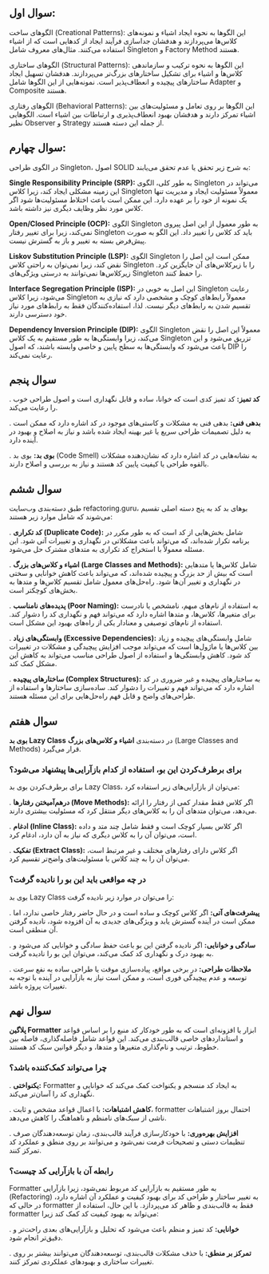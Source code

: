 ## سوال اول:

الگوهای ساخت (Creational Patterns): این الگوها به نحوه ایجاد اشیاء و نمونه‌های کلاس‌ها می‌پردازند و هدفشان جداسازی
فرآیند
ایجاد از کدهایی است که از اشیاء استفاده می‌کنند. مثال‌های معروف شامل Singleton و Factory Method هستند.

الگوهای ساختاری (Structural Patterns): این الگوها به نحوه ترکیب و سازماندهی کلاس‌ها و اشیاء برای تشکیل ساختارهای بزرگ‌تر
می‌پردازند. هدفشان تسهیل ایجاد ساختارهای پیچیده و انعطاف‌پذیر است. نمونه‌هایی از این الگوها شامل Adapter و Composite
هستند.

الگوهای رفتاری (Behavioral Patterns): این الگوها بر روی تعامل و مسئولیت‌های بین اشیاء تمرکز دارند و هدفشان بهبود
انعطاف‌پذیری و ارتباطات بین اشیاء است. الگوهایی نظیر Observer و Strategy از جمله این دسته هستند.

## سوال چهارم:

در الگوی طراحی Singleton، اصول SOLID به شرح زیر تحقق یا عدم تحقق می‌یابند:

**Single Responsibility Principle (SRP):** به طور کلی، الگوی Singleton می‌تواند در این زمینه مشکلی ایجاد کند، زیرا
کلاس Singleton معمولاً مسئولیت ایجاد و مدیریت تنها یک نمونه از خود را بر عهده دارد. این ممکن است باعث اختلاط
مسئولیت‌ها شود اگر کلاس مورد نظر وظایف دیگری نیز داشته باشد.

**Open/Closed Principle (OCP):** الگوی Singleton به طور معمول از این اصل پیروی نمی‌کند، زیرا برای تغییر رفتار
Singleton باید کد کلاس را تغییر داد. این الگو به صورت پیش‌فرض بسته به تغییر و باز به گسترش نیست.

**Liskov Substitution Principle (LSP):** الگوی Singleton ممکن است این اصل را نقض کند، زیرا نمی‌توان به راحتی کلاس
Singleton را با زیرکلاس‌های آن جایگزین کرد. زیرکلاس‌ها نمی‌توانند به درستی ویژگی‌های Singleton را حفظ کنند.

**Interface Segregation Principle (ISP):** این اصل به خوبی در Singleton رعایت می‌شود، زیرا کلاس Singleton معمولاً
رابط‌های کوچک و مشخصی دارد که نیازی به تقسیم شدن به رابط‌های دیگر نیست. لذا، استفاده‌کنندگان فقط به رابط‌های مورد
نیاز خود دسترسی دارند.

**Dependency Inversion Principle (DIP):** الگوی Singleton معمولاً این اصل را نقض می‌کند، زیرا وابستگی‌ها به طور
مستقیم به یک کلاس Singleton تزریق می‌شود و این باعث می‌شود که وابستگی‌ها به سطح پایین و خاصی وابسته باشند، که اصول
DIP را رعایت نمی‌کند.

## سوال پنجم

. **کد تمیز:** کد تمیز کدی است که خوانا، ساده و قابل نگهداری است و اصول طراحی خوب را رعایت می‌کند.

. **بدهی فنی:** بدهی فنی به مشکلات و کاستی‌های موجود در کد اشاره دارد که ممکن است به دلیل تصمیمات طراحی سریع یا غیر
بهینه ایجاد شده باشد و نیاز به اصلاح و بهبود در آینده دارد.

. **بوی بد:** بوی بد (Code Smell) به نشانه‌هایی در کد اشاره دارد که نشان‌دهنده مشکلات بالقوه طراحی یا کیفیت پایین کد
هستند و نیاز به بررسی و اصلاح دارند.

## سوال ششم

طبق دسته‌بندی وب‌سایت refactoring.guru، بوهای بد کد به پنج دسته اصلی تقسیم می‌شوند که شامل موارد زیر هستند:

. **کد تکراری (Duplicate Code):** شامل بخش‌هایی از کد است که به طور مکرر در برنامه تکرار شده‌اند، که می‌تواند باعث
مشکلاتی در نگهداری و تغییرات آتی شود. این مسئله معمولاً با استخراج کد تکراری به متدهای مشترک حل می‌شود.

. **اشیاء و کلاس‌های بزرگ (Large Classes and Methods):** شامل کلاس‌ها یا متدهایی است که بیش از حد بزرگ و پیچیده شده‌اند،
که می‌تواند باعث کاهش خوانایی و سختی در نگهداری و تغییر آن‌ها شود. راه‌حل‌های معمول شامل تقسیم کلاس‌ها و متدها به
بخش‌های کوچکتر است.

. **پدیده‌های نامناسب (Poor Naming):** به استفاده از نام‌های مبهم، نامشخص یا نادرست برای متغیرها، کلاس‌ها، و متدها اشاره
دارد که می‌تواند فهم و نگهداری کد را دشوار کند. استفاده از نام‌های توصیفی و معنادار یکی از راه‌های بهبود این مشکل است.

. **وابستگی‌های زیاد (Excessive Dependencies):** شامل وابستگی‌های پیچیده و زیاد بین کلاس‌ها یا ماژول‌ها است که می‌تواند
موجب افزایش پیچیدگی و مشکلات در تغییرات کد شود. کاهش وابستگی‌ها و استفاده از اصول طراحی مناسب می‌تواند به کاهش این مشکل
کمک کند.

. **ساختارهای پیچیده (Complex Structures):** به ساختارهای پیچیده و غیر ضروری در کد اشاره دارد که می‌تواند فهم و تغییرات
را دشوار کند. ساده‌سازی ساختارها و استفاده از طراحی‌های واضح و قابل فهم راه‌حل‌هایی برای این مسئله هستند.

## سوال هفتم

**بوی بد Lazy Class** در دسته‌بندی **اشیاء و کلاس‌های بزرگ** (Large Classes and Methods) قرار می‌گیرد.

### برای برطرف‌کردن این بو، استفاده از کدام بازآرایی‌ها پیشنهاد می‌شود؟

برای برطرف‌کردن بوی بد Lazy Class، می‌توان از بازآرایی‌های زیر استفاده کرد:

. **درهم‌آمیختن رفتارها (Move Methods):** اگر کلاس فقط مقدار کمی از رفتار را ارائه می‌دهد، می‌توان متدهای آن را به
کلاس‌های دیگر منتقل کرد که مسئولیت بیشتری دارند.

. **ادغام (Inline Class):** اگر کلاس بسیار کوچک است و فقط شامل چند متد و داده است، می‌توان آن را به کلاس دیگری که نیاز
به آن دارد، ادغام کرد.

. **تفکیک (Extract Class):** اگر کلاس دارای رفتارهای مختلف و غیر مرتبط است، می‌توان آن را به چند کلاس با مسئولیت‌های
واضح‌تر تقسیم کرد.

### در چه مواقعی باید این بو را نادیده گرفت؟

بوی بد Lazy Class را می‌توان در موارد زیر نادیده گرفت:

. **پیشرفت‌های آتی:** اگر کلاس کوچک و ساده است و در حال حاضر رفتار خاصی ندارد، اما ممکن است در آینده گسترش یابد و
ویژگی‌های جدیدی به آن افزوده شود، نادیده گرفتن آن منطقی است.

. **سادگی و خوانایی:** اگر نادیده گرفتن این بو باعث حفظ سادگی و خوانایی کد می‌شود و به بهبود درک و نگهداری کد کمک
می‌کند، می‌توان این بو را نادیده گرفت.

. **ملاحظات طراحی:** در برخی مواقع، پیاده‌سازی موقت یا طراحی ساده به نفع سرعت توسعه و عدم پیچیدگی فوری است، و ممکن است
نیاز به بازآرایی در آینده با توجه به تغییرات پروژه باشد.

## سوال نهم

**پلاگین Formatter** ابزار یا افزونه‌ای است که به طور خودکار کد منبع را بر اساس قواعد و استانداردهای خاصی قالب‌بندی
می‌کند. این قواعد شامل فاصله‌گذاری، فاصله بین خطوط، ترتیب و نام‌گذاری متغیرها و متدها، و دیگر قوانین سبک کد هستند.

### چرا می‌تواند کمک‌کننده باشد؟

. **یکنواختی:** Formatter به ایجاد کد منسجم و یکنواخت کمک می‌کند که خوانایی و نگهداری کد را آسان‌تر می‌کند.

. **کاهش اشتباهات:** با اعمال قواعد مشخص و ثابت، formatter احتمال بروز اشتباهات ناشی از سبک‌های نامنظم و ناهماهنگ را
کاهش می‌دهد.

. **افزایش بهره‌وری:** با خودکارسازی فرآیند قالب‌بندی، زمان توسعه‌دهندگان صرف تنظیمات دستی و تصحیحات فرمت نمی‌شود و
می‌توانند بر روی منطق و عملکرد کد تمرکز کنند.

### رابطه آن با بازآرایی کد چیست؟

Formatter به طور مستقیم به بازآرایی کد مربوط نمی‌شود، زیرا بازآرایی (Refactoring) به تغییر ساختار و طراحی کد برای بهبود
کیفیت و عملکرد آن اشاره دارد، در حالی که formatter فقط به قالب‌بندی و ظاهر کد می‌پردازد. با این حال، استفاده از
formatter می‌تواند به بهبود کیفیت کد کمک کند زیرا:

. **خوانایی:** کد تمیز و منظم باعث می‌شود که تحلیل و بازآرایی‌های بعدی راحت‌تر و دقیق‌تر انجام شود.

. **تمرکز بر منطق:** با حذف مشکلات قالب‌بندی، توسعه‌دهندگان می‌توانند بیشتر بر روی تغییرات ساختاری و بهبودهای عملکردی
تمرکز کنند.
